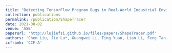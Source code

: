 ```yaml
---
title: "Detecting TensorFlow Program Bugs in Real-World Industrial Environment"
collection: publications
permalink: /publication/ShapeTracer
date: 2021-08-02
venue: 'ASE'
paperurl: 'http://lujiefsi.github.io/files/papers/ShapeTracer.pdf'
authors: 'Chen Liu, Jie Lu*, Guangwei Li, Ting Yuan, Lian Li, Feng Tan, Jun Yang, Liang You, Jingling Xue'
ccfrank: 'CCF-A'
---
```

